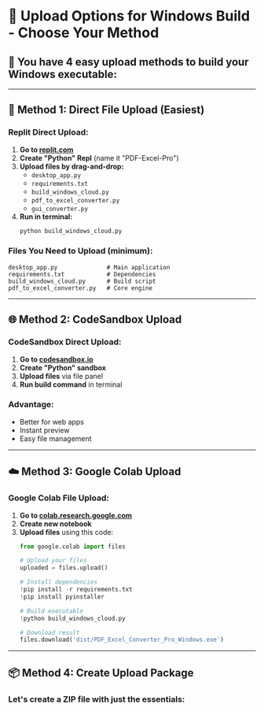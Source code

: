 # 🚀 Upload Options for Windows Build - Choose Your Method

## 🎯 **You have 4 easy upload methods to build your Windows executable:**

---

## 📁 **Method 1: Direct File Upload (Easiest)**

### **Replit Direct Upload:**
1. **Go to [replit.com](https://replit.com)**
2. **Create "Python" Repl** (name it "PDF-Excel-Pro")
3. **Upload files by drag-and-drop:**
   - `desktop_app.py`
   - `requirements.txt`
   - `build_windows_cloud.py`
   - `pdf_to_excel_converter.py`
   - `gui_converter.py`
4. **Run in terminal:**
   ```bash
   python build_windows_cloud.py
   ```

### **Files You Need to Upload (minimum):**
```
desktop_app.py              # Main application
requirements.txt            # Dependencies
build_windows_cloud.py      # Build script
pdf_to_excel_converter.py   # Core engine
```

---

## 🌐 **Method 2: CodeSandbox Upload**

### **CodeSandbox Direct Upload:**
1. **Go to [codesandbox.io](https://codesandbox.io)**
2. **Create "Python" sandbox**
3. **Upload files** via file panel
4. **Run build command** in terminal

### **Advantage:** 
- Better for web apps
- Instant preview
- Easy file management

---

## ☁️ **Method 3: Google Colab Upload**

### **Google Colab File Upload:**
1. **Go to [colab.research.google.com](https://colab.research.google.com)**
2. **Create new notebook**
3. **Upload files** using this code:
   ```python
   from google.colab import files
   
   # Upload your files
   uploaded = files.upload()
   
   # Install dependencies
   !pip install -r requirements.txt
   !pip install pyinstaller
   
   # Build executable
   !python build_windows_cloud.py
   
   # Download result
   files.download('dist/PDF_Excel_Converter_Pro_Windows.exe')
   ```

---

## 📦 **Method 4: Create Upload Package**

### **Let's create a ZIP file with just the essentials:** 